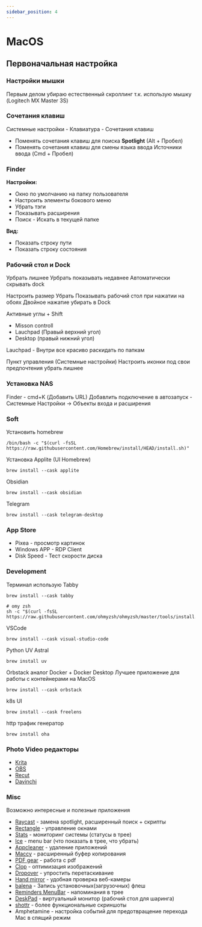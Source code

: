 ```yaml
---
sidebar_position: 4
---
```


# MacOS

## Первоначальная настройка

### Настройки мышки

Первым делом убираю естественный скроллинг т.к. использую мышку (Logitech MX Master 3S)

### Сочетания клавиш

Системные настройки - Клавиатура - Сочетания клавиш

- Поменять сочетания клавиш для поиска **Spotlight** (Alt + Пробел)
- Поменять сочетания клавиш для смены языка ввода Источники ввода (Cmd + Пробел)

### Finder

**Настройки:**

- Окно по умолчанию на папку пользователя
- Настроить элементы бокового меню
- Убрать тэги
- Показывать расширения
- Поиск - Искать в текущей папке

**Вид:**

- Показать строку пути
- Показать строку состояния

### Рабочий стол и Dock

Урбрать лишнее
Урбрать показывать недавнее
Автоматически скрывать dock

Настроить размер
Убрать Показывать рабочий стол при нажатии на обоях
Двойное нажатие убирать в Dock

Активные углы + Shift

- Misson controll
- Lauchpad (Правый верхний угол)
- Desktop (правый нижний угол)

Lauchpad - Внутри все красиво раскидать по папкам

Пункт управления (Системные настройки)
Настроить иконки под свои предпочтения убрать лишнее

### Установка NAS

Finder - cmd+K (Добавить URL)
Добавлить подключение в автозапуск - Системные Настройки -> Объекты входа и расширения

### Soft

Установить homebrew

```shell
/bin/bash -c "$(curl -fsSL https://raw.githubusercontent.com/Homebrew/install/HEAD/install.sh)"
```

Установка Applite (UI Homebrew)

```shell
brew install --cask applite
```

Obsidian

```shell
brew install --cask obsidian
```

Telegram

```
brew install --cask telegram-desktop
```

### App Store

- Pixea - просмотр картинок
- Windows APP - RDP Client
- Disk Speed - Тест скорости диска

### Development

Терминал использую Tabby

```shell
brew install --cask tabby

# omy zsh
sh -c "$(curl -fsSL https://raw.githubusercontent.com/ohmyzsh/ohmyzsh/master/tools/install.sh)"
```

VSCode

```shell
brew install --cask visual-studio-code
```

Python UV Astral

```shell
brew install uv
```

Orbstack аналог Docker + Docker Desktop
Лучшее приложение для работы с контейнерами на MacOS

```shell
brew install --cask orbstack
```

k8s UI

```shell
brew install --cask freelens
```

http трафик генератор

```shell
brew install oha
```

### Photo Video редакторы

- [Krita](https://formulae.brew.sh/cask/krita#default)
- [OBS](https://formulae.brew.sh/cask/obs#default)
- [Recut](https://formulae.brew.sh/cask/recut#default)
- [Davinchi](https://apps.apple.com/ru/app/davinci-resolve/id571213070?mt=12)

### Misc

Возможно интересные и полезные приложения

- [Raycast](https://formulae.brew.sh/cask/raycast#default) - замена spotlight, расширенный поиск + скрипты
- [Rectangle](https://formulae.brew.sh/cask/rectangle#default) - управление окнами
- [Stats](https://formulae.brew.sh/cask/stats#default) - мониторинг системы (статусы в трее)
- [Ice](https://formulae.brew.sh/cask/jordanbaird-ice#default) - menu bar (что показать в трее, что убрать)
- [Appcleaner](https://formulae.brew.sh/cask/appcleaner) - удаление приложений
- [Maccy](https://formulae.brew.sh/cask/maccy#default) - расширенный буфер копирования
- [PDF gear](https://www.pdfgear.com/) - работа с pdf
- [Clop](https://formulae.brew.sh/cask/clop#default) - оптимизация изображений
- [Dropover](https://apps.apple.com/us/app/dropover-easier-drag-drop/id1355679052?mt=12) - упростить перетаскивание
- [Hand mirror](https://apps.apple.com/us/app/hand-mirror/id1502839586?mt=12) - удобная проверка веб-камеры
- [balena](https://formulae.brew.sh/cask/balenaetcher#default) - Запись установочных(загрузочных) флеш
- [Reminders MenuBar](https://formulae.brew.sh/cask/reminders-menubar#default) - напоминания в трее
- [DeskPad](https://formulae.brew.sh/cask/deskpad#default) - виртуальный монитор (рабочий стол для шаринга)
- [shottr](https://formulae.brew.sh/cask/shottr#default) - более функциональные скриншоты
- Amphetamine - настройка событий для предотвращение перехода Mac в спящий режим
